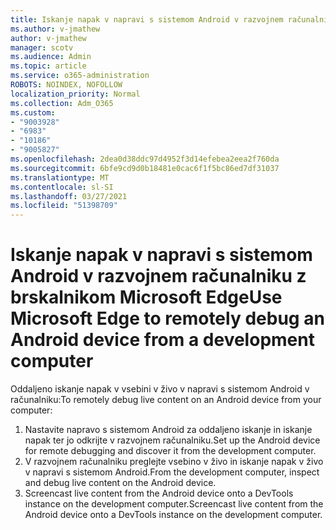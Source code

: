 ```yaml
---
title: Iskanje napak v napravi s sistemom Android v razvojnem računalniku z brskalnikom Microsoft Edge
ms.author: v-jmathew
author: v-jmathew
manager: scotv
ms.audience: Admin
ms.topic: article
ms.service: o365-administration
ROBOTS: NOINDEX, NOFOLLOW
localization_priority: Normal
ms.collection: Adm_O365
ms.custom:
- "9003928"
- "6983"
- "10186"
- "9005827"
ms.openlocfilehash: 2dea0d38ddc97d4952f3d14efebea2eea2f760da
ms.sourcegitcommit: 6bfe9cd9d0b18481e0cac6f1f5bc86ed7df31037
ms.translationtype: MT
ms.contentlocale: sl-SI
ms.lasthandoff: 03/27/2021
ms.locfileid: "51398709"
---
```

# <a name="use-microsoft-edge-to-remotely-debug-an-android-device-from-a-development-computer"></a><span data-ttu-id="c9d74-102">Iskanje napak v napravi s sistemom Android v razvojnem računalniku z brskalnikom Microsoft Edge</span><span class="sxs-lookup"><span data-stu-id="c9d74-102">Use Microsoft Edge to remotely debug an Android device from a development computer</span></span>

<span data-ttu-id="c9d74-103">Oddaljeno iskanje napak v vsebini v živo v napravi s sistemom Android v računalniku:</span><span class="sxs-lookup"><span data-stu-id="c9d74-103">To remotely debug live content on an Android device from your computer:</span></span>

1. <span data-ttu-id="c9d74-104">Nastavite napravo s sistemom Android za oddaljeno iskanje in iskanje napak ter jo odkrijte v razvojnem računalniku.</span><span class="sxs-lookup"><span data-stu-id="c9d74-104">Set up the Android device for remote debugging and discover it from the development computer.</span></span>
2. <span data-ttu-id="c9d74-105">V razvojnem računalniku preglejte vsebino v živo in iskanje napak v živo v napravi s sistemom Android.</span><span class="sxs-lookup"><span data-stu-id="c9d74-105">From the development computer, inspect and debug live content on the Android device.</span></span>
3. <span data-ttu-id="c9d74-106">Screencast live content from the Android device onto a DevTools instance on the development computer.</span><span class="sxs-lookup"><span data-stu-id="c9d74-106">Screencast live content from the Android device onto a DevTools instance on the development computer.</span></span>
